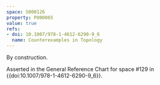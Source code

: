 ```yaml
---
space: S000126
property: P000065
value: true
refs:
- doi: 10.1007/978-1-4612-6290-9_6
  name: Counterexamples in Topology
---
```


By construction.

Asserted in the General Reference Chart for space #129 in
{{doi:10.1007/978-1-4612-6290-9_6}}.
